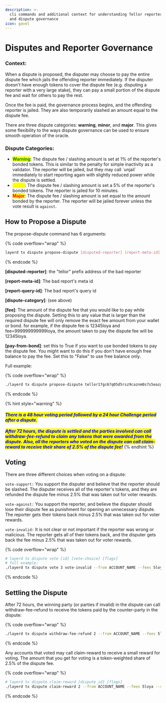 ```yaml
---
description: >-
  cli commands and additional context for understanding Tellor reporter slashing
  and dispute governance
icon: gavel
---
```


# Disputes and Reporter Governance

### Context:

When a dispute is proposed, the disputer may choose to pay the entire dispute fee which jails the offending reporter immediately. If the disputer doesn't have enough tokens to cover the dispute fee (e.g. disputing a reporter with a very large stake), they can pay a small portion of the dispute fee and wait for others to pay the rest.&#x20;

Once the fee is paid, the governance process begins, and the offending reporter is jailed. They are also temporarily slashed an amount equal to the dispute fee.

There are three dispute categories: **warning**, **minor**, and **major**. This gives some flexibility to the ways dispute governance can be used to ensure smooth operation of the oracle.

### Dispute Categories:

* <mark style="color:green;">**Warning**</mark>: The dispute fee / slashing amount is set at 1% of the reporter's bonded tokens. This is similar to the penalty for simple inactivity as a validator. The reporter will be jailed, but they may call \`unjail\` immediately to start reporting again with slightly reduced power while the dispute is settled.
* <mark style="color:yellow;">**Minor**</mark>:  The dispute fee / slashing amount is set a 5% of the reporter's bonded tokens. The reporter is jailed for 10 minutes.&#x20;
* <mark style="color:red;">**Major**</mark>: The dispute fee / slashing amount is set equal to the amount bonded by the reporter. The reporter will be jailed forever unless the vote result is `against`.

## How to Propose a Dispute

The propose-dispute command has 6 arguments:

{% code overflow="wrap" %}
```sh
layerd tx dispute propose-dispute [disputed-reporter] [report-meta-id] [report-query-id] [dispute-category] [fee] [pay-from-bond] [flags]
```
{% endcode %}

**\[disputed-reporter]**: the "tellor" prefix address of the bad reporter

**\[report-meta-id]**: The bad report's meta id

**\[report-query-id]**: The bad report's query id

**\[dispute-category]**: (see above)

**\[fee]**: The amount of the dispute fee that you would like to pay while proposing the dispute. Setting this to any value that is larger than the required dispute fee will only remove the exact fee amount from your wallet or bond. for example, if the dispute fee is 12345loya and fee=999999999999loya, the amount taken to pay the dispute fee will be 12345loya.

**\[pay-from-bond]**: set this to True if you want to use bonded tokens to pay the dispute fee. You might want to do this if you don't have enough free balance to pay the fee. Set this to "False" to use free balance only.

Full example:

{% code overflow="wrap" %}
```sh
./layerd tx dispute propose-dispute tellor17gc67q05d5rsz9caznm0s7s5eazg2e3fkk8e 109136 0x0d12ad49193163bbbeff4e6db8294ced23ff8605359fd66799d4e25a3a0e3a warning 555555000000loya false --from ACCOUNT_NAME --gas 500000 --fees 15loya  --chain-id layertest-4 --yes
```
{% endcode %}

{% hint style="warning" %}
#### _<mark style="color:blue;">There is a 48 hour voting period followed by a 24 hour Challenge period after a dispute.</mark>_

_<mark style="color:blue;">**After 72 hours, the dispute is settled and the parties involved can call withdraw-fee-refund to claim any tokens that were awarded from the dispute. Also, all the reporters who voted on the dispute can call claim-reward to receive their share of 2.5% of the dispute fee!**</mark>_&#x20;
{% endhint %}

## Voting

There are three different choices when voting on a dispute:

`vote-support:`  You support the disputer and believe that the reporter should be slashed. The disputer receives all of the reporter's tokens, and they are refunded the dispute fee minus 2.5% that was taken out for voter rewards.

`vote-against:` You support the reporter, and believe the disputer should lose their dispute fee as punishment for opening an unnecessary dispute. The reporter gets their tokens back minus 2.5% that was taken out for voter rewards.&#x20;

`vote-invalid:` It is not clear or not important if the reporter was wrong or malicious. The reporter gets all of their tokens back, and the disputer gets back the fee minus 2.5% that was taken out for voter rewards.

{% code overflow="wrap" %}
```sh
# layerd tx dispute vote [id] [vote-choice] [flags]
# full example:
./layerd tx dispute vote 3 vote-invalid --from ACCOUNT_NAME --fees 5loya --chain-id layertest-4
```
{% endcode %}

## Settling the Dispute

After 72 hours, the winning party (or parties if invalid) in the dispute can call withdraw-fee-refund to receive the tokens paid by the counter-party in the dispute:

{% code overflow="wrap" %}
```sh
./layerd tx dispute withdraw-fee-refund 2 --from ACCOUNT_NAME --fees 5loya --chain-id layertest-4
```
{% endcode %}

Any accounts that voted may call claim-reward to receive a small reward for voting. The amount that you get for voting is a token-weighted share of 2.5% of the dispute fee.

{% code overflow="wrap" %}
```sh
# layerd tx dispute claim-reward [dispute_id] [flags]
./layerd tx dispute claim-reward 2 --from ACCOUNT_NAME --fees 5loya --chain-id layertest-4
```
{% endcode %}
